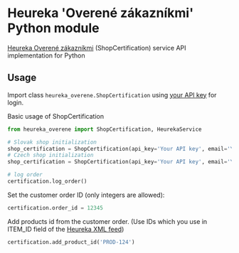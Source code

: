 # Heureka 'Overené zákazníkmi' Python module


[Heureka Overené zákazníkmi](https://www.overenezakaznikmi.sk/) (ShopCertification) service API implementation for Python

Usage
-----

Import class `heureka_overene.ShopCertification` using [your API key](https://sluzby.heureka.sk/napoveda/co-je-sluzba-overene-zakaznikmi/) for login.

Basic usage of ShopCertification

```python
from heureka_overene import ShopCertification, HeurekaService

# Slovak shop initialization
shop_certification = ShopCertification(api_key='Your API key', email='Your email', service=HeurekaService.SK)
# Czech shop initialization
shop_certification = ShopCertification(api_key='Your API key', email='Your email', service=HeurekaService.CZ)

# log order
certification.log_order()
```

Set the customer order ID (only integers are allowed):

```python
certification.order_id = 12345
```

Add products id from the customer order. (Use IDs which you use in ITEM_ID field of the [Heureka XML feed](https://sluzby.heureka.sk/napoveda/xml-feed/))

```python
certification.add_product_id('PROD-124')
```

